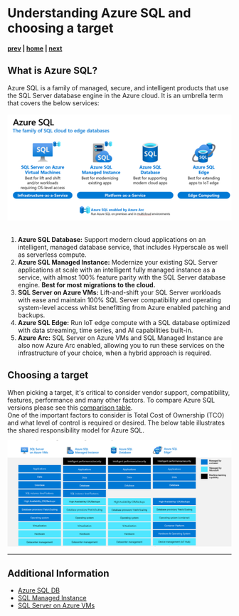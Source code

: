 # Understanding Azure SQL and choosing a target

#### [prev](./introduction.md) | [home](./readme.md)  | [next](./discoveryandassessment.md)

## What is Azure SQL?
Azure SQL is a family of managed, secure, and intelligent products that use the SQL Server database engine in the Azure cloud. It is an umbrella term that covers the below services: </br></br>
![](/images/SQLFamily.png) </br></br>
1. **Azure SQL Database:** Support modern cloud applications on an intelligent, managed database service, that includes Hyperscale as well as serverless compute.
1. **Azure SQL Managed Instance:** Modernize your existing SQL Server applications at scale with an intelligent fully managed instance as a service, with almost 100% feature parity with the SQL Server database engine. **Best for most migrations to the cloud.**
1. **SQL Server on Azure VMs:** Lift-and-shift your SQL Server workloads with ease and maintain 100% SQL Server compatibility and operating system-level access whilst benefitting from Azure enabled patching and backups.
1. **Azure SQL Edge:** Run IoT edge compute with a SQL database optimized with data streaming, time series, and AI capabilities built-in.
1. **Azure Arc:** SQL Server on Azure VMs and SQL Managed Instance are also now Azure Arc enabled, allowing you to run these services on the infrastructure of your choice, when a hybrid approach is required.
	
## Choosing a target
When picking a target, it's critical to consider vendor support, compatibility, features, performance and many other factors. To compare Azure SQL versions please see this [comparison table](https://techcommunity.microsoft.com/t5/fasttrack-for-azure/feature-comparison-of-azure-sql-database-azure-sql-managed/ba-p/3154789).</br>
One of the important factors to consider is Total Cost of Ownership (TCO) and what level of control is required or desired. The below table illustrates the shared responsibility model for Azure SQL.

![](/images/SQLFamily_IAAS_PAAS.png)

---
## Additional Information 
  * [Azure SQL DB](https://docs.microsoft.com/en-us/azure/azure-sql/database/)
  * [SQL Managed Instance](https://docs.microsoft.com/en-us/azure/azure-sql/managed-instance/)
  * [SQL Server on Azure VMs](https://docs.microsoft.com/en-us/azure/azure-sql/virtual-machines/)

